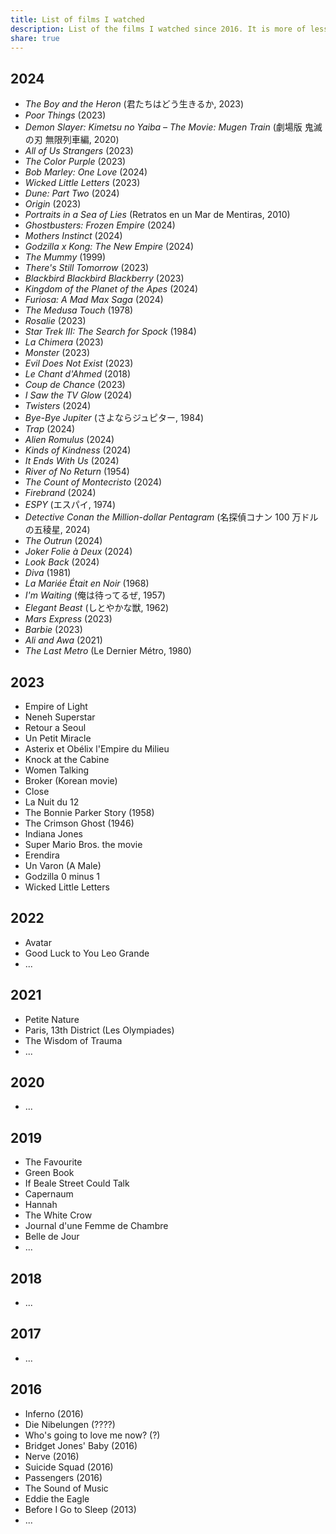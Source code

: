 ```yaml
---
title: List of films I watched
description: List of the films I watched since 2016. It is more of less complete.
share: true
---
```

## 2024

- *The Boy and the Heron* (君たちはどう生きるか, 2023)
- *Poor Things* (2023)
- *Demon Slayer: Kimetsu no Yaiba – The Movie: Mugen Train* (劇場版 鬼滅の刃 無限列車編, 2020)
- *All of Us Strangers* (2023)
- *The Color Purple* (2023)
- *Bob Marley: One Love* (2024)
- *Wicked Little Letters* (2023)
- *Dune: Part Two* (2024)
- *Origin* (2023)
- *Portraits in a Sea of Lies* (Retratos en un Mar de Mentiras, 2010)
- *Ghostbusters: Frozen Empire* (2024)
- *Mothers Instinct* (2024)
- *Godzilla x Kong: The New Empire* (2024)
- *The Mummy* (1999)
- *There's Still Tomorrow* (2023)
- *Blackbird Blackbird Blackberry* (2023)
- *Kingdom of the Planet of the Apes* (2024)
- *Furiosa: A Mad Max Saga* (2024)
- *The Medusa Touch* (1978)
- *Rosalie* (2023)
- *Star Trek III: The Search for Spock* (1984)
- *La Chimera* (2023)
- *Monster* (2023)
- *Evil Does Not Exist* (2023)
- *Le Chant d'Ahmed* (2018)
- *Coup de Chance* (2023)
- *I Saw the TV Glow* (2024)
- *Twisters* (2024)
- *Bye-Bye Jupiter* (さよならジュピター, 1984)
- *Trap* (2024)
- *Alien Romulus* (2024)
- *Kinds of Kindness* (2024)
- *It Ends With Us* (2024)
- *River of No Return* (1954)
- *The Count of Montecristo* (2024)
- *Firebrand* (2024)
- *ESPY* (エスパイ, 1974)
- *Detective Conan the Million-dollar Pentagram* (名探偵コナン 100 万ドルの五稜星, 2024)
- *The Outrun* (2024)
- *Joker Folie à Deux* (2024)
- *Look Back* (2024)
- *Diva* (1981)
- *La Mariée Était en Noir* (1968)
- *I'm Waiting* (俺は待ってるぜ, 1957)
- *Elegant Beast* (しとやかな獣, 1962)
- *Mars Express* (2023)
- *Barbie* (2023)
- *Ali and Awa* (2021)
- *The Last Metro* (Le Dernier Métro, 1980)

## 2023

- Empire of Light
- Neneh Superstar
- Retour a Seoul
- Un Petit Miracle
- Asterix et Obélix l'Empire du Milieu
- Knock at the Cabine
- Women Talking
- Broker (Korean movie)
- Close
- La Nuit du 12
- The Bonnie Parker Story (1958)
- The Crimson Ghost (1946)
- Indiana Jones
- Super Mario Bros. the movie
- Erendira
- Un Varon (A Male)
- Godzilla 0 minus 1
- Wicked Little Letters

## 2022

- Avatar
- Good Luck to You Leo Grande
- ...

## 2021

- Petite Nature
- Paris, 13th District (Les Olympiades)
- The Wisdom of Trauma
- ...

## 2020

- ...

## 2019

- The Favourite
- Green Book
- If Beale Street Could Talk
- Capernaum
- Hannah
- The White Crow
- Journal d'une Femme de Chambre
- Belle de Jour
- ...

## 2018

- ...

## 2017

- ...

## 2016

- Inferno (2016)
- Die Nibelungen (????)
- Who's going to love me now? (?)
- Bridget Jones' Baby (2016)
- Nerve (2016)
- Suicide Squad (2016)
- Passengers (2016)
- The Sound of Music
- Eddie the Eagle
- Before I Go to Sleep (2013)
- ...
